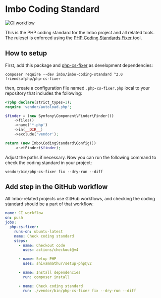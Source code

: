 # Imbo Coding Standard

[![CI workflow](https://github.com/imbo/imbo-coding-standard/actions/workflows/ci.yml/badge.svg)](https://github.com/imbo/imbo-coding-standard/actions/workflows/ci.yml)

This is the PHP coding standard for the Imbo project and all related tools. The ruleset is enforced using the [PHP Coding Standards Fixer
](https://github.com/PHP-CS-Fixer/PHP-CS-Fixer) tool.

## How to setup

First, add this package and [php-cs-fixer](https://github.com/PHP-CS-Fixer/PHP-CS-Fixer) as development dependencies:

    composer require --dev imbo/imbo-coding-standard ^2.0 friendsofphp/php-cs-fixer

then, create a configuration file named `.php-cs-fixer.php` local to your repository that includes the following:

```php
<?php declare(strict_types=1);
require 'vendor/autoload.php';

$finder = (new Symfony\Component\Finder\Finder())
    ->files()
    ->name('*.php')
    ->in(__DIR__)
    ->exclude('vendor');

return (new Imbo\CodingStandard\Config())
    ->setFinder($finder);
```

Adjust the paths if necessary. Now you can run the following command to check the coding standard in your project:

    vendor/bin/php-cs-fixer fix --dry-run --diff

## Add step in the GitHub workflow

All Imbo-related projects use GitHub workflows, and checking the coding standard should be a part of that workflow:

```yaml
name: CI workflow
on: push
jobs:
  php-cs-fixer:
    runs-on: ubuntu-latest
    name: Check coding standard
    steps:
      - name: Checkout code
        uses: actions/checkout@v4

      - name: Setup PHP
        uses: shivammathur/setup-php@v2

      - name: Install dependencies
        run: composer install

      - name: Check coding standard
        run: ./vendor/bin/php-cs-fixer fix --dry-run --diff
```
